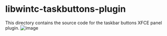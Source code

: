 # libwintc-taskbuttons-plugin
This directory contains the source code for the taskbar buttons XFCE panel plugin.
![image](https://github.com/rozniak/xfce-winxp-tc/assets/13258281/2b8345a2-8726-4583-b4f8-0926c6ae3675)
